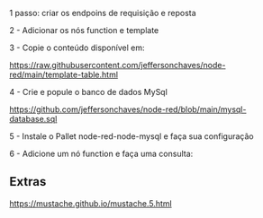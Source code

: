 1 passo: criar os endpoins de requisição e reposta

2 - Adicionar os nós function e template

3 - Copie o conteúdo disponível em:

https://raw.githubusercontent.com/jeffersonchaves/node-red/main/template-table.html


4 - Crie e popule o banco de dados MySql

https://github.com/jeffersonchaves/node-red/blob/main/mysql-database.sql

5 - Instale o Pallet node-red-node-mysql e faça sua configuração

6 - Adicione um nó function e faça uma consulta:


## Extras


https://mustache.github.io/mustache.5.html

